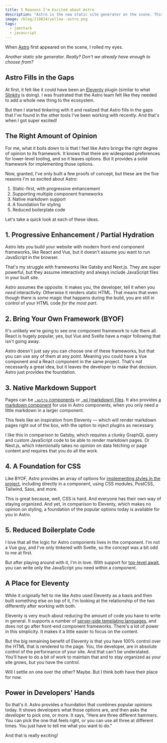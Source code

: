 ```yaml
---
title: 5 Reasons I'm Excited about Astro
description: "Astro is the new static site generator on the scene. This is why I'm so excited about it."
image: /blog/210824/yellow--astro.png
tags:
  - jamstack
  - javascript
---
```


When [Astro](https://astro.build/) first appeared on the scene, I rolled my eyes.

_Another static site generator. Really? Don't we already have enough to choose from?_

## Astro Fills in the Gaps

At first, it felt like it could have been an [Eleventy](https://www.11ty.dev/) plugin (similar to what [Slinkity](https://slinkity.dev/) is doing). I was frustrated that the Astro team felt like they needed to add a whole new thing to the ecosystem.

But then I started tinkering with it and realized that Astro fills in the gaps that I've found in the other tools I've been working with recently. And that's when I got super excited!

## The Right Amount of Opinion

For me, what it boils down to is that I feel like Astro brings the right degree of opinion to its framework. It knows that there are widespread preferences for lower-level tooling, and so it leaves options. But it provides a solid framework for implementing those options.

Now, granted, I've only built a few proofs of concept, but these are the five reasons I'm so excited about Astro:

1. Static-first, with progressive enhancement
2. Supporting multiple component frameworks
3. Native markdown support
4. A foundation for styling
5. Reduced boilerplate code

Let's take a quick look at each of these ideas.

## 1. Progressive Enhancement / Partial Hydration

Astro lets you build your website with modern front-end component frameworks, like React and Vue, but it doesn't assume you want to run JavaScript in the browser.

That's my struggle with frameworks like Gatsby and Next.js. They are super powerful, but they assume interactivity and always include JavaScript files in your built site.

Astro assumes the opposite. It makes you, the developer, tell it when you _need_ interactivity. Otherwise it renders static HTML. That means that even though there is _some_ magic that happens during the build, you are still in control of your HTML code _for the most part_.

## 2. Bring Your Own Framework (BYOF)

It's unlikely we're going to see one component framework to rule them all. React is hugely popular, yes, but Vue and Svelte have a major following that isn't going away.

Astro doesn't just say you can choose one of these frameworks, but that you can use any of them at any point. Meaning you could have a Vue component _and_ a React component in the same project. That's not necessarily a great idea, but it leaves the developer to make that decision. Astro just provides the foundation.

## 3. Native Markdown Support

Pages can be [`.astro` components](https://docs.astro.build/core-concepts/astro-components) or [`.md` (markdown) files](https://docs.astro.build/guides/markdown-content). It also provides [a markdown component](https://docs.astro.build/guides/markdown-content#astros-markdown-component) for use in Astro components, when you only need a little markdown in a larger component.

This feels like an inspiration from Eleventy — which will render markdown pages right out of the box, with the option to inject plugins as necessary.

I like this in comparison to Gatsby, which requires a clunky GraphQL query and custom JavaScript code to be able to render markdown pages. Or Next.js, which intentionally takes no opinion on data fetching or page content and requires that you do all the work.

## 4. A Foundation for CSS

Like BYOF, Astro provides an array of options for [implementing styles in the project](https://docs.astro.build/guides/styling), including directly in a component, using CSS modules, PostCSS, Tailwind, Sass, and more.

This is great because, well, CSS is hard. And everyone has their own way of staying organized. And yet, in comparison to Eleventy, which makes no opinion on styling, a foundation of the popular options today is available for you in Astro.

## 5. Reduced Boilerplate Code

I love that all the logic for Astro components lives in the component. I'm not a Vue guy, and I've only tinkered with Svelte, so the concept was a bit odd to me at first.

But after playing around with it, I'm in love. With support for [top-level await](https://docs.astro.build/guides/data-fetching#top-level-await), you can write only the JavaScript you need within a component.

## A Place for Eleventy

While it originally felt to me like Astro used Eleventy as a basis and then built something else on top of it, I'm looking at the relationship of the two differently after working with both.

Eleventy is very much about reducing the amount of code you have to write in general. It supports a number of [server-side templating languages](https://www.11ty.dev/docs/languages/), and does not go after front-end component frameworks. There's a lot of power in this simplicity. It makes it a little easier to focus on the content.

But the big remaining benefit of Eleventy is that you have 100% control over the HTML that is rendered to the page. You, the developer, are in absolute control of the performance of your site. And that can't be understated. You'll have to do a bit of work to maintain that and to stay organized as your site grows, but you have the control.

Will I settle on one over the other? Maybe. But I think both have their place for now.

## Power in Developers' Hands

So that's it. Astro provides a foundation that combines popular opinions today. It shows developers what those options are, and then asks the developer to pick one, or more. It says, "Here are three different hammers. You can pick the one that feels right, or you can use all three at different times. You just have to tell me what you want to do."

And that is really exciting!
